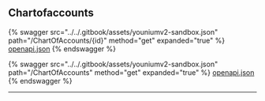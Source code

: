 ## Chartofaccounts




{% swagger src="../../.gitbook/assets/youniumv2-sandbox.json" path="/ChartOfAccounts/{id}" method="get" expanded="true" %}
[openapi.json](./docs-sandbox/.gitbook/assets/youniumv2-sandbox.json)
{% endswagger %}

{% swagger src="../../.gitbook/assets/youniumv2-sandbox.json" path="/ChartOfAccounts" method="get" expanded="true" %}
[openapi.json](./docs-sandbox/.gitbook/assets/youniumv2-sandbox.json)
{% endswagger %}


---


